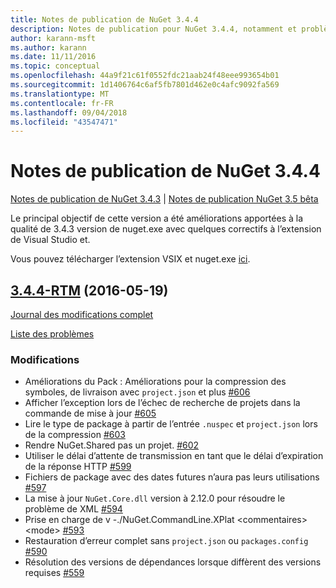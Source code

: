 ```yaml
---
title: Notes de publication de NuGet 3.4.4
description: Notes de publication pour NuGet 3.4.4, notamment et problèmes connus, correctifs de bogues, fonctionnalités ajoutées, dcr.
author: karann-msft
ms.author: karann
ms.date: 11/11/2016
ms.topic: conceptual
ms.openlocfilehash: 44a9f21c61f0552fdc21aab24f48eee993654b01
ms.sourcegitcommit: 1d1406764c6af5fb7801d462e0c4afc9092fa569
ms.translationtype: MT
ms.contentlocale: fr-FR
ms.lasthandoff: 09/04/2018
ms.locfileid: "43547471"
---
```

# <a name="nuget-344-release-notes"></a>Notes de publication de NuGet 3.4.4

[Notes de publication de NuGet 3.4.3](../release-notes/nuget-3.4.3.md) | [Notes de publication NuGet 3.5 bêta](../release-notes/nuget-3.5-Beta.md)

Le principal objectif de cette version a été améliorations apportées à la qualité de 3.4.3 version de nuget.exe avec quelques correctifs à l’extension de Visual Studio et.

Vous pouvez télécharger l’extension VSIX et nuget.exe [ici](https://dist.nuget.org/index.html).

## <a name="344-rtmhttpsgithubcomnugetnugetclienttree344-rtm-2016-05-19"></a>[3.4.4-RTM](https://github.com/NuGet/NuGet.Client/tree/3.4.4-rtm) (2016-05-19)

[Journal des modifications complet](https://github.com/NuGet/NuGet.Client/compare/3.5.0-beta-final...3.4.4-rtm)

[Liste des problèmes](https://github.com/NuGet/Home/issues?q=is%3Aissue+milestone%3A3.4.4+is%3Aclosed)

### <a name="changes"></a>Modifications

- Améliorations du Pack : Améliorations pour la compression des symboles, de livraison avec `project.json` et plus [ \#606](https://github.com/NuGet/NuGet.Client/pull/606)
- Afficher l’exception lors de l’échec de recherche de projets dans la commande de mise à jour [\#605](https://github.com/NuGet/NuGet.Client/pull/605)
- Lire le type de package à partir de l’entrée `.nuspec` et `project.json` lors de la compression [ \#603](https://github.com/NuGet/NuGet.Client/pull/603)
- Rendre NuGet.Shared pas un projet. [\#602](https://github.com/NuGet/NuGet.Client/pull/602)
- Utiliser le délai d’attente de transmission en tant que le délai d’expiration de la réponse HTTP [ \#599](https://github.com/NuGet/NuGet.Client/pull/599)
- Fichiers de package avec des dates futures n’aura pas leurs utilisations [ \#597](https://github.com/NuGet/NuGet.Client/pull/597)
- La mise à jour `NuGet.Core.dll` version à 2.12.0 pour résoudre le problème de XML [ \#594](https://github.com/NuGet/NuGet.Client/pull/594)
- Prise en charge de v -./NuGet.CommandLine.XPlat \<commentaires\> \<mode\> [ \#593](https://github.com/NuGet/NuGet.Client/pull/593)
- Restauration d’erreur complet sans `project.json` ou `packages.config` [ \#590](https://github.com/NuGet/NuGet.Client/pull/590)
- Résolution des versions de dépendances lorsque diffèrent des versions requises [ \#559](https://github.com/NuGet/NuGet.Client/pull/559)